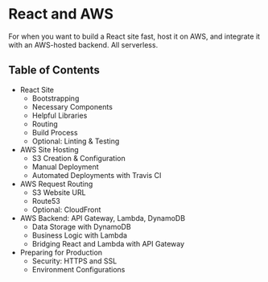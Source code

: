 # React and AWS

For when you want to build a React site fast, host it on AWS, and integrate it with an AWS-hosted backend. All serverless.

## Table of Contents

- React Site
  - Bootstrapping
  - Necessary Components
  - Helpful Libraries
  - Routing
  - Build Process
  - Optional: Linting & Testing
- AWS Site Hosting
  - S3 Creation & Configuration
  - Manual Deployment
  - Automated Deployments with Travis CI
- AWS Request Routing
  - S3 Website URL
  - Route53
  - Optional: CloudFront
- AWS Backend: API Gateway, Lambda, DynamoDB
  - Data Storage with DynamoDB
  - Business Logic with Lambda
  - Bridging React and Lambda with API Gateway
- Preparing for Production
  - Security: HTTPS and SSL
  - Environment Configurations